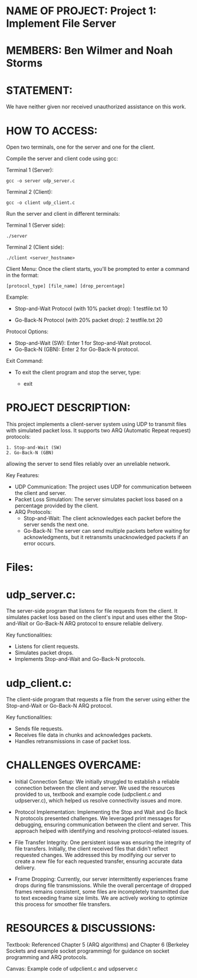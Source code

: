 NAME OF PROJECT: Project 1: Implement File Server
=================================================

MEMBERS: Ben Wilmer and Noah Storms
===================================

STATEMENT: 
===========
We have neither given nor received unauthorized assistance on this work.

HOW TO ACCESS:
==============
Open two terminals, one for the server and one for the client.

Compile the server and client code using gcc:

Terminal 1 (Server):

	gcc -o server udp_server.c

Terminal 2 (Client):

	gcc -o client udp_client.c

Run the server and client in different terminals:

Terminal 1 (Server side):

	./server

Terminal 2 (Client side):

	./client <server_hostname>

Client Menu:
Once the client starts, you'll be prompted to enter a command in the format:

	[protocol_type] [file_name] [drop_percentage]

Example:
- Stop-and-Wait Protocol (with 10% packet drop):
	1 testfile.txt 10

- Go-Back-N Protocol (with 20% packet drop):
	2 testfile.txt 20

Protocol Options:
- Stop-and-Wait (SW): Enter 1 for Stop-and-Wait protocol.
- Go-Back-N (GBN): Enter 2 for Go-Back-N protocol.

Exit Command:
- To exit the client program and stop the server, type:
	
	- exit

PROJECT DESCRIPTION:
====================
This project implements a client-server system using UDP to transmit files with simulated packet loss. It supports two ARQ (Automatic Repeat request) protocols: 

	1. Stop-and-Wait (SW)
	2. Go-Back-N (GBN) 

allowing the server to send files reliably over an unreliable network.

Key Features:
- UDP Communication: The project uses UDP for communication between the client and server.
- Packet Loss Simulation: The server simulates packet loss based on a percentage provided by the client.
- ARQ Protocols:
	- Stop-and-Wait: The client acknowledges each packet before the server sends the next one.
	- Go-Back-N: The server can send multiple packets before waiting for acknowledgments, but it retransmits unacknowledged packets if
	an error occurs.

Files:
======
udp_server.c:
==============
The server-side program that listens for file requests from the client. It simulates packet loss based on the client's input and uses either the Stop-and-Wait or Go-Back-N ARQ protocol to ensure reliable delivery.

Key functionalities:
- Listens for client requests.
- Simulates packet drops.
- Implements Stop-and-Wait and Go-Back-N protocols.

udp_client.c:
==============
The client-side program that requests a file from the server using either the Stop-and-Wait or Go-Back-N ARQ protocol.

Key functionalities:
- Sends file requests.
- Receives file data in chunks and acknowledges packets.
- Handles retransmissions in case of packet loss.

CHALLENGES OVERCAME:
========================
- Initial Connection Setup: We initially struggled to establish a reliable connection between the client and server. We used the  resources provided to us, textbook and example code (udpclient.c and udpserver.c), which helped us resolve connectivity issues and more.

- Protocol Implementation: Implementing the Stop and Wait and Go Back N protocols presented challenges. We leveraged print messages for debugging, ensuring communication between the client and server. This approach helped with identifying and resolving protocol-related issues.

- File Transfer Integrity: One persistent issue was ensuring the integrity of file transfers. Initially, the client received files that didn't reflect requested changes. We addressed this by modifying our server to create a new file for each requested transfer, ensuring accurate data delivery.

- Frame Dropping: Currently, our server intermittently experiences frame drops during file transmissions. While the overall percentage of dropped frames remains consistent, some files are incompletely transmitted due to text exceeding frame size limits. We are actively working to optimize this process for smoother file transfers.

RESOURCES & DISCUSSIONS:
========================

Textbook:
Referenced Chapter 5 (ARQ algorithms) and Chapter 6 (Berkeley Sockets and example socket programming) for guidance on socket programming and ARQ protocols.

Canvas:
Example code of udpclient.c and udpserver.c
